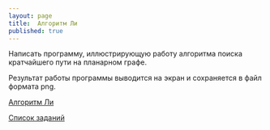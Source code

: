 ```yaml
---
layout: page
title:  Алгоритм Ли
published: true
---
```


Написать программу, иллюстрирующую работу алгоритма поиска кратчайшего пути на планарном графе.

Результат работы программы выводится на экран и сохраняется в файл формата png.

[Алгоритм Ли](https://ru.wikipedia.org/wiki/%D0%90%D0%BB%D0%B3%D0%BE%D1%80%D0%B8%D1%82%D0%BC_%D0%9B%D0%B8)

[Список заданий](list.md)